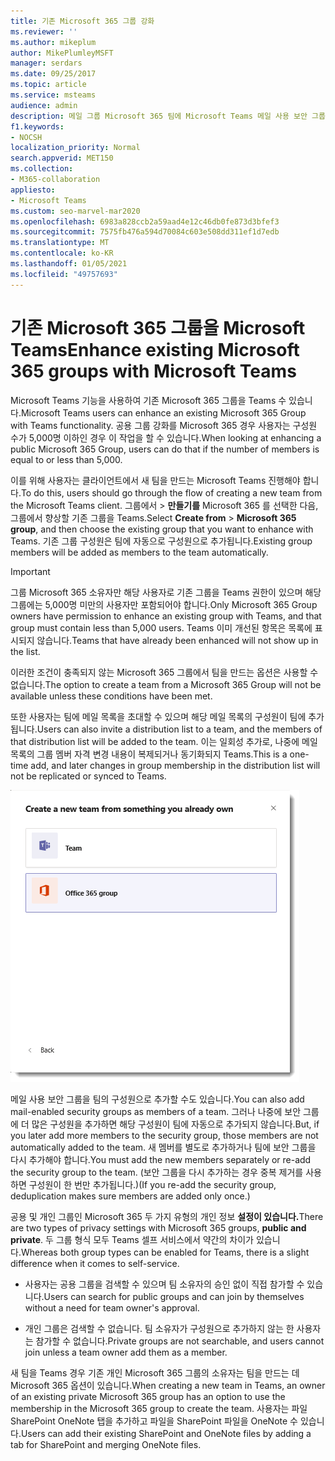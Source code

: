 ```yaml
---
title: 기존 Microsoft 365 그룹 강화
ms.reviewer: ''
ms.author: mikeplum
author: MikePlumleyMSFT
manager: serdars
ms.date: 09/25/2017
ms.topic: article
ms.service: msteams
audience: admin
description: 메일 그룹 Microsoft 365 팀에 Microsoft Teams 메일 사용 보안 그룹을 추가하여 사용자와 함께 그룹을 강화하는 방법을 학습합니다.
f1.keywords:
- NOCSH
localization_priority: Normal
search.appverid: MET150
ms.collection:
- M365-collaboration
appliesto:
- Microsoft Teams
ms.custom: seo-marvel-mar2020
ms.openlocfilehash: 6983a828ccb2a59aad4e12c46db0fe873d3bfef3
ms.sourcegitcommit: 7575fb476a594d70084c603e508dd311ef1d7edb
ms.translationtype: MT
ms.contentlocale: ko-KR
ms.lasthandoff: 01/05/2021
ms.locfileid: "49757693"
---
```

<a name="enhance-existing-microsoft-365-groups-with-microsoft-teams"></a><span data-ttu-id="ffc59-103">기존 Microsoft 365 그룹을 Microsoft Teams</span><span class="sxs-lookup"><span data-stu-id="ffc59-103">Enhance existing Microsoft 365 groups with Microsoft Teams</span></span>
=======================================================

<span data-ttu-id="ffc59-104">Microsoft Teams 기능을 사용하여 기존 Microsoft 365 그룹을 Teams 수 있습니다.</span><span class="sxs-lookup"><span data-stu-id="ffc59-104">Microsoft Teams users can enhance an existing Microsoft 365 Group with Teams functionality.</span></span> <span data-ttu-id="ffc59-105">공용 그룹 강화를 Microsoft 365 경우 사용자는 구성원 수가 5,000명 이하인 경우 이 작업을 할 수 있습니다.</span><span class="sxs-lookup"><span data-stu-id="ffc59-105">When looking at enhancing a public Microsoft 365 Group, users can do that if the number of members is equal to or less than 5,000.</span></span>

<span data-ttu-id="ffc59-106">이를 위해 사용자는 클라이언트에서 새 팀을 만드는 Microsoft Teams 진행해야 합니다.</span><span class="sxs-lookup"><span data-stu-id="ffc59-106">To do this, users should go through the flow of creating a new team from the Microsoft Teams client.</span></span> <span data-ttu-id="ffc59-107">그룹에서   >  **만들기를** Microsoft 365 를 선택한 다음, 그룹에서 향상할 기존 그룹을 Teams.</span><span class="sxs-lookup"><span data-stu-id="ffc59-107">Select **Create from** > **Microsoft 365 group**, and then choose the existing group that you want to enhance with Teams.</span></span> <span data-ttu-id="ffc59-108">기존 그룹 구성원은 팀에 자동으로 구성원으로 추가됩니다.</span><span class="sxs-lookup"><span data-stu-id="ffc59-108">Existing group members will be added as members to the team automatically.</span></span>

> [!IMPORTANT]
> <span data-ttu-id="ffc59-109">그룹 Microsoft 365 소유자만 해당 사용자로 기존 그룹을 Teams 권한이 있으며 해당 그룹에는 5,000명 미만의 사용자만 포함되어야 합니다.</span><span class="sxs-lookup"><span data-stu-id="ffc59-109">Only Microsoft 365 Group owners have permission to enhance an existing group with Teams, and that group must contain less than 5,000 users.</span></span> <span data-ttu-id="ffc59-110">Teams 이미 개선된 항목은 목록에 표시되지 않습니다.</span><span class="sxs-lookup"><span data-stu-id="ffc59-110">Teams that have already been enhanced will not show up in the list.</span></span>
>
><span data-ttu-id="ffc59-111">이러한 조건이 충족되지 않는 Microsoft 365 그룹에서 팀을 만드는 옵션은 사용할 수 없습니다.</span><span class="sxs-lookup"><span data-stu-id="ffc59-111">The option to create a team from a Microsoft 365 Group will not be available unless these conditions have been met.</span></span>

<span data-ttu-id="ffc59-112">또한 사용자는 팀에 메일 목록을 초대할 수 있으며 해당 메일 목록의 구성원이 팀에 추가됩니다.</span><span class="sxs-lookup"><span data-stu-id="ffc59-112">Users can also invite a distribution list to a team, and the members of that distribution list will be added to the team.</span></span> <span data-ttu-id="ffc59-113">이는 일회성 추가로, 나중에 메일 목록의 그룹 멤버 자격 변경 내용이 복제되거나 동기화되지 Teams.</span><span class="sxs-lookup"><span data-stu-id="ffc59-113">This is a one-time add, and later changes in group membership in the distribution list will not be replicated or synced to Teams.</span></span>

![팀 그룹에서 팀을 Microsoft 365 스크린샷입니다.](media/Enhance_Existing_Office_365_groups_with_Microsoft_Teams_image2.png)

<span data-ttu-id="ffc59-115">메일 사용 보안 그룹을 팀의 구성원으로 추가할 수도 있습니다.</span><span class="sxs-lookup"><span data-stu-id="ffc59-115">You can also add mail-enabled security groups as members of a team.</span></span> <span data-ttu-id="ffc59-116">그러나 나중에 보안 그룹에 더 많은 구성원을 추가하면 해당 구성원이 팀에 자동으로 추가되지 않습니다.</span><span class="sxs-lookup"><span data-stu-id="ffc59-116">But, if you later add more members to the security group, those members are not automatically added to the team.</span></span> <span data-ttu-id="ffc59-117">새 멤버를 별도로 추가하거나 팀에 보안 그룹을 다시 추가해야 합니다.</span><span class="sxs-lookup"><span data-stu-id="ffc59-117">You must add the new members separately or re-add the security group to the team.</span></span> <span data-ttu-id="ffc59-118">(보안 그룹을 다시 추가하는 경우 중복 제거를 사용하면 구성원이 한 번만 추가됩니다.)</span><span class="sxs-lookup"><span data-stu-id="ffc59-118">(If you re-add the security group, deduplication makes sure members are added only once.)</span></span>

<span data-ttu-id="ffc59-119">공용 및 개인 그룹인 Microsoft 365 두 가지 유형의 개인 정보 **설정이 있습니다.**</span><span class="sxs-lookup"><span data-stu-id="ffc59-119">There are two types of privacy settings with Microsoft 365 groups, **public and private**.</span></span> <span data-ttu-id="ffc59-120">두 그룹 형식 모두 Teams 셀프 서비스에서 약간의 차이가 있습니다.</span><span class="sxs-lookup"><span data-stu-id="ffc59-120">Whereas both group types can be enabled for Teams, there is a slight difference when it comes to self-service.</span></span>

-   <span data-ttu-id="ffc59-121">사용자는 공용 그룹을 검색할 수 있으며 팀 소유자의 승인 없이 직접 참가할 수 있습니다.</span><span class="sxs-lookup"><span data-stu-id="ffc59-121">Users can search for public groups and can join by themselves without a need for team owner's approval.</span></span>

-   <span data-ttu-id="ffc59-122">개인 그룹은 검색할 수 없습니다. 팀 소유자가 구성원으로 추가하지 않는 한 사용자는 참가할 수 없습니다.</span><span class="sxs-lookup"><span data-stu-id="ffc59-122">Private groups are not searchable, and users cannot join unless a team owner add them as a member.</span></span>

<span data-ttu-id="ffc59-123">새 팀을 Teams 경우 기존 개인 Microsoft 365 그룹의 소유자는 팀을 만드는 데 Microsoft 365 옵션이 있습니다.</span><span class="sxs-lookup"><span data-stu-id="ffc59-123">When creating a new team in Teams, an owner of an existing private Microsoft 365 group has an option to use the membership in the Microsoft 365 group to create the team.</span></span> <span data-ttu-id="ffc59-124">사용자는 파일 SharePoint OneNote 탭을 추가하고 파일을 SharePoint 파일을 OneNote 수 있습니다.</span><span class="sxs-lookup"><span data-stu-id="ffc59-124">Users can add their existing SharePoint and OneNote files by adding a tab for SharePoint and merging OneNote files.</span></span>
